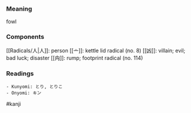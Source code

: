 ### Meaning

fowl

### Components

[[Radicals/人|人]]: person [[亠]]: kettle lid radical (no. 8) [[凶]]: villain; evil; bad luck; disaster [[禸]]: rump; footprint radical (no. 114)

### Readings

```
- Kunyomi: とり, とりこ
- Onyomi: キン
```

#kanji